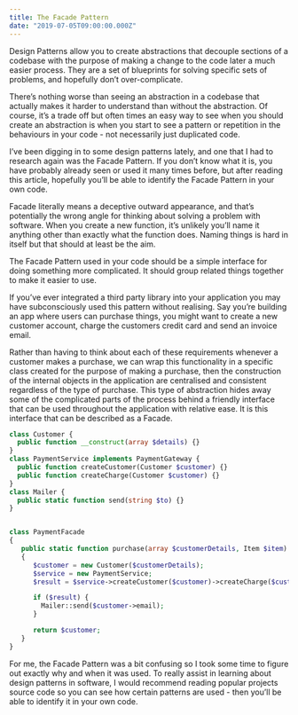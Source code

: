 ```yaml
---
title: The Facade Pattern
date: "2019-07-05T09:00:00.000Z"
---
```


Design Patterns allow you to create abstractions that decouple sections of a codebase with the purpose of making a change to the code later a much easier process. 
They are a set of blueprints for solving specific sets of problems, and hopefully don’t over-complicate. 

There’s nothing worse than seeing an abstraction in a codebase that actually makes it harder to understand than without the abstraction.
Of course, it’s a trade off but often times an easy way to see when you should create an abstraction is when you start to see a pattern or repetition in the behaviours in your code - not necessarily just duplicated code. 

I’ve been digging in to some design patterns lately, and one that I had to research again was the Facade Pattern. 
If you don’t know what it is, you have probably already seen or used it many times before, but after reading this article, hopefully you’ll be able to identify the Facade Pattern in your own code. 

Facade literally means a deceptive outward appearance, and that’s potentially the wrong angle for thinking about solving a problem with software. 
When you create a new function, it’s unlikely you’ll name it anything other than exactly what the function does. Naming things is hard in itself but that should at least be the aim. 

The Facade Pattern used in your code should be a simple interface for doing something more complicated. It should group related things together to make it easier to use.

If you’ve ever integrated a third party library into your application you may have subconsciously used this pattern without realising. Say you’re building an app where users can purchase things, you might want to create a new customer account, charge the customers credit card and send an invoice email. 

Rather than having to think about each of these requirements whenever a customer makes a purchase, we can wrap this functionality in a specific class created for the purpose of making a purchase, then the construction of the internal objects in the application are centralised and consistent regardless of the type of purchase. 
This type of abstraction hides away some of the complicated parts of the process behind a friendly interface that can be used throughout the application with relative ease. 
It is this interface that can be described as a Facade. 

```php
class Customer {
  public function __construct(array $details) {}
}
class PaymentService implements PaymentGateway {
  public function createCustomer(Customer $customer) {}
  public function createCharge(Customer $customer) {}
}
class Mailer {
  public static function send(string $to) {}
}


class PaymentFacade 
{
   public static function purchase(array $customerDetails, Item $item)
   {
      $customer = new Customer($customerDetails);
      $service = new PaymentService;
      $result = $service->createCustomer($customer)->createCharge($customer, $item->price);

      if ($result) {
        Mailer::send($customer->email);
      }

      return $customer;
   }
}
```

For me, the Facade Pattern was a bit confusing so I took some time to figure out exactly why and when it was used. To really assist in learning about design patterns in software, I would recommend reading popular projects source code so you can see how certain patterns are used - then you’ll be able to identify it in your own code. 

